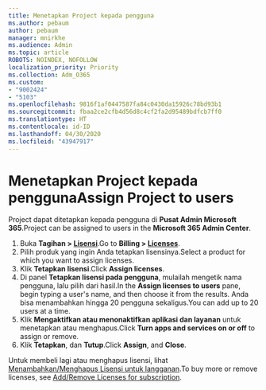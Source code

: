```yaml
---
title: Menetapkan Project kepada pengguna
ms.author: pebaum
author: pebaum
manager: mnirkhe
ms.audience: Admin
ms.topic: article
ROBOTS: NOINDEX, NOFOLLOW
localization_priority: Priority
ms.collection: Adm_O365
ms.custom:
- "9002424"
- "5103"
ms.openlocfilehash: 9816f1af0447587fa84c0430da15926c78bd93b1
ms.sourcegitcommit: fbaa2ce2cfb4d56d8c4cf2fa2d95489bdfcb7ff0
ms.translationtype: HT
ms.contentlocale: id-ID
ms.lasthandoff: 04/30/2020
ms.locfileid: "43947917"
---
```

# <a name="assign-project-to-users"></a><span data-ttu-id="b3746-102">Menetapkan Project kepada pengguna</span><span class="sxs-lookup"><span data-stu-id="b3746-102">Assign Project to users</span></span>

<span data-ttu-id="b3746-103">Project dapat ditetapkan kepada pengguna di **Pusat Admin Microsoft 365**.</span><span class="sxs-lookup"><span data-stu-id="b3746-103">Project can be assigned to users in the **Microsoft 365 Admin Center**.</span></span>

1. <span data-ttu-id="b3746-104">Buka **Tagihan > [Lisensi](https://go.microsoft.com/fwlink/p/?linkid=842264)**.</span><span class="sxs-lookup"><span data-stu-id="b3746-104">Go to **Billing > [Licenses](https://go.microsoft.com/fwlink/p/?linkid=842264)**.</span></span>
2. <span data-ttu-id="b3746-105">Pilih produk yang ingin Anda tetapkan lisensinya.</span><span class="sxs-lookup"><span data-stu-id="b3746-105">Select a product for which you want to assign licenses.</span></span>
3. <span data-ttu-id="b3746-106">Klik **Tetapkan lisensi**.</span><span class="sxs-lookup"><span data-stu-id="b3746-106">Click **Assign licenses**.</span></span>
4. <span data-ttu-id="b3746-107">Di panel **Tetapkan lisensi pada pengguna**, mulailah mengetik nama pengguna, lalu pilih dari hasil.</span><span class="sxs-lookup"><span data-stu-id="b3746-107">In the **Assign licenses to users** pane, begin typing a user's name, and then choose it from the results.</span></span> <span data-ttu-id="b3746-108">Anda bisa menambahkan hingga 20 pengguna sekaligus.</span><span class="sxs-lookup"><span data-stu-id="b3746-108">You can add up to 20 users at a time.</span></span>
5. <span data-ttu-id="b3746-109">Klik **Mengaktifkan atau menonaktifkan aplikasi dan layanan** untuk menetapkan atau menghapus.</span><span class="sxs-lookup"><span data-stu-id="b3746-109">Click **Turn apps and services on or off** to assign or remove.</span></span>
6. <span data-ttu-id="b3746-110">Klik **Tetapkan**, dan **Tutup**.</span><span class="sxs-lookup"><span data-stu-id="b3746-110">Click **Assign**, and **Close**.</span></span>

<span data-ttu-id="b3746-111">Untuk membeli lagi atau menghapus lisensi, lihat [Menambahkan/Menghapus Lisensi untuk langganan](https://docs.microsoft.com/microsoft-365/commerce/licenses/buy-licenses?view=o365-worldwide#add-or-remove-licenses-for-your-business-subscription).</span><span class="sxs-lookup"><span data-stu-id="b3746-111">To buy more or remove licenses, see [Add/Remove Licenses for subscription](https://docs.microsoft.com/microsoft-365/commerce/licenses/buy-licenses?view=o365-worldwide#add-or-remove-licenses-for-your-business-subscription).</span></span>
